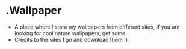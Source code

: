 # .Wallpaper

- A place where I store my wallpapers from different sites, If you are looking for cool nature wallpapers, get some
- Credits to the sites I go and download them :)
